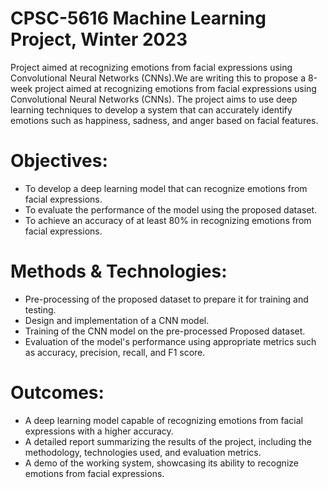 # CPSC-5616 Machine Learning Project, Winter 2023
Project aimed at recognizing emotions from facial expressions using Convolutional Neural Networks (CNNs).We are writing this to propose a 8-week project aimed at recognizing emotions from facial expressions using Convolutional Neural Networks (CNNs). The project aims to use deep learning techniques to develop a system that can accurately identify emotions such as happiness, sadness, and anger based on facial features.

# Objectives:
- To develop a deep learning model that can recognize emotions from facial expressions.
- To evaluate the performance of the model using the proposed dataset.
- To achieve an accuracy of at least 80% in recognizing emotions from facial
expressions.

# Methods & Technologies:
- Pre-processing of the proposed dataset to prepare it for training and testing.
- Design and implementation of a CNN model.
- Training of the CNN model on the pre-processed Proposed dataset.
- Evaluation of the model's performance using appropriate metrics such as accuracy,
precision, recall, and F1 score.

# Outcomes:
- A deep learning model capable of recognizing emotions from facial expressions with a higher accuracy.
- A detailed report summarizing the results of the project, including the methodology, technologies used, and evaluation metrics.
- A demo of the working system, showcasing its ability to recognize emotions from facial expressions.
